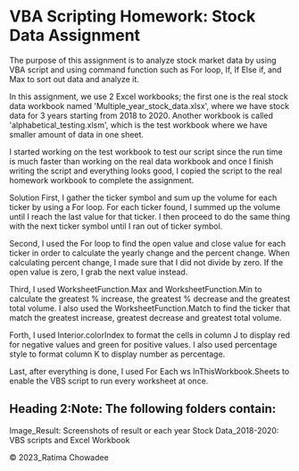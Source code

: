 # VBA Scripting Homework: Stock Data Assignment

The purpose of this assignment is to analyze stock market data by using VBA script and using command function such as For loop, If, If Else if, and Max to sort out data and analyze it.

In this assignment, we use 2 Excel workbooks; the first one is the real stock data workbook named 'Multiple_year_stock_data.xlsx', where we have stock data for 3 years starting from 2018 to 2020. Another workbook is called 'alphabetical_testing.xlsm', which is the test workbook where we have smaller amount of data in one sheet. 

I started working on the test workbook to test our script since the run time is much faster than working on the real data workbook and once I finish writing the script and everything looks good, I copied the script to the real homework workbook to complete the assignment.

Solution
First, I gather the ticker symbol and sum up the volume for each ticker by using a For loop.  For each ticker found, I summed up the volume until I reach the last value for that ticker.  I then proceed to do the same thing with the next ticker symbol until I ran out of ticker symbol.

Second, I used the For loop to find the open value and close value for each ticker in order to calculate the yearly change and the percent change. When calculating percent change, I made sure that I did not divide by zero. If the open value is zero, I grab the next value instead.

Third, I used WorksheetFunction.Max and WorksheetFunction.Min to calculate the greatest % increase, the greatest % decrease and the greatest total volume. I also used the WorksheetFunction.Match to find the ticker that match the greatest increase, greatest decrease and greatest total volume.

Forth, I used Interior.colorIndex to format the cells in column J to display red for negative values and green for positive values. I also used percentage style to format column K to display number as percentage.

Last, after everything is done, I used For Each ws InThisWorkbook.Sheets to enable the VBS script to run every worksheet at once.

## Heading 2:Note: The following folders contain: 
Image_Result: Screenshots of result or each year
Stock Data_2018-2020: VBS scripts and Excel Workbook

© 2023_Ratima Chowadee 
